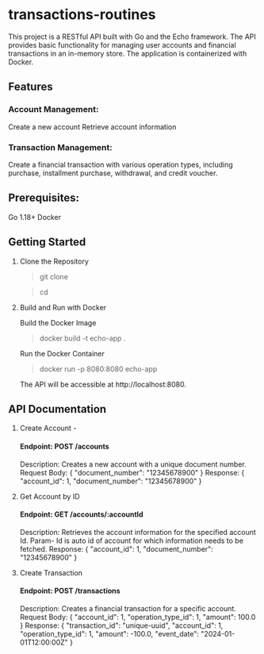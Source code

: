 # transactions-routines
This project is a RESTful API built with Go and the Echo framework. The API provides basic functionality for managing 
user accounts and financial transactions in an in-memory store. The application is containerized with Docker.

## Features
### Account Management:
Create a new account
Retrieve account information
### Transaction Management:
Create a financial transaction with various operation types, including purchase, installment purchase, withdrawal, and 
credit voucher.

## Prerequisites:
Go 1.18+
Docker

## Getting Started
1. Clone the Repository
   >git clone <repository-url>

   >cd <repository-name>

2. Build and Run with Docker

   Build the Docker Image
   >docker build -t echo-app .

   Run the Docker Container
   > docker run -p 8080:8080 echo-app

   The API will be accessible at http://localhost:8080.

## API Documentation
1. Create Account - 
   #### Endpoint: POST /accounts
   Description: Creates a new account with a unique document number.
   Request Body:
   {
   "document_number": "12345678900"
   }
   Response:
   {
   "account_id": 1,
   "document_number": "12345678900"
   }

2. Get Account by ID
   #### Endpoint: GET /accounts/:accountId
   Description: Retrieves the account information for the specified account Id.
   Param- Id is auto id of account for which information needs to be fetched.
   Response:
   {
   "account_id": 1,
   "document_number": "12345678900"
   }

3. Create Transaction
   #### Endpoint: POST /transactions
   Description: Creates a financial transaction for a specific account.
   Request Body:
   {
   "account_id": 1,
   "operation_type_id": 1,
   "amount": 100.0
   }
   Response:
   {
   "transaction_id": "unique-uuid",
   "account_id": 1,
   "operation_type_id": 1,
   "amount": -100.0,
   "event_date": "2024-01-01T12:00:00Z"
   }